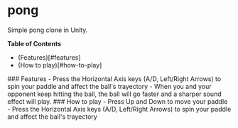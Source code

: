 # pong
Simple pong clone in Unity.

**Table of Contents**
- (Features)[#features]
- (How to play)[#how-to-play]

<a name="features"/>
### Features
- Press the Horizontal Axis keys (A/D, Left/Right Arrows) to spin your paddle and affect the ball's trayectory
- When you and your opponent keep hitting the ball, the ball will go faster and a sharper sound effect will play.

<a name="how-to-play"/>
### How to play
- Press Up and Down to move your paddle
- Press the Horizontal Axis keys (A/D, Left/Right Arrows) to spin your paddle and affect the ball's trayectory
